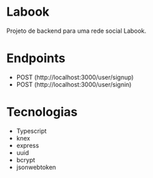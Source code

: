 # Labook

Projeto de backend para uma rede social Labook.

# Endpoints
- POST (http://localhost:3000/user/signup)
- POST (http://localhost:3000/user/signin)

# Tecnologias
- Typescript
- knex
- express
- uuid
- bcrypt
- jsonwebtoken
